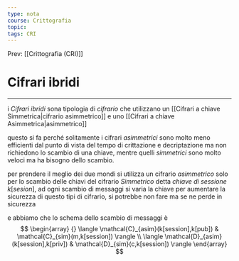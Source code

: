 ```yaml
---
type: nota
course: Crittografia
topic: 
tags: CRI
---
```


Prev: [[Crittografia (CRI)]]

# Cifrari ibridi
---
i _Cifrari ibridi_ sona tipologia di _cifrario_ che utilizzano un [[Cifrari a chiave Simmetrica|cifrario asimmetrico]] e uno [[Cifrari a chiave Asimmetrica|asimmetrico]]

questo si fa perché solitamente i cifrari _asimmetrici_ sono molto meno efficienti dal punto di vista del tempo di crittazione e decriptazione ma non richiedono lo scambio di una chiave, mentre quelli _simmetrici_ sono molto veloci ma ha bisogno dello scambio.

per prendere il meglio dei due mondi si utilizza un cifrario _asimmetrico_ solo per lo scambio delle chiavi del cifrario _Simmetrico_  detta _chiave di sessione_ $k[sesion]$, ad ogni scambio di messaggi si varia la chiave per aumentare la sicurezza di questo tipi di cifrario, si potrebbe non fare ma se ne perde in sicurezza 

e abbiamo che lo schema dello scambio di messaggi è 
$$
\begin{array} {}
  \langle \mathcal{C}_{asim}(k[session],k[pub]) & \mathcal{C}_{sim}(m,k[session]) \rangle \\
  \langle \mathcal{D}_{asim}(k[session],k[priv]) & \mathcal{D}_{sim}(c,k[session]) \rangle
\end{array}
$$
